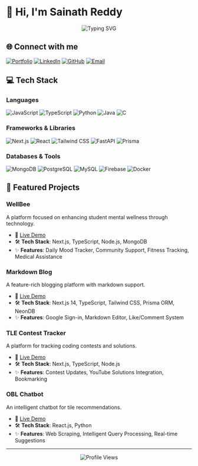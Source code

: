 # 👋 Hi, I'm Sainath Reddy

<div align="center">
  <img src="https://readme-typing-svg.demolab.com?font=Fira+Code&weight=600&size=22&pause=1000&color=3F87F6&center=true&vCenter=true&random=false&width=435&lines=Full+Stack+Developer;Computer+Science+Student" alt="Typing SVG" />
</div>

## 🌐 Connect with me
[![Portfolio](https://img.shields.io/badge/Portfolio-000000?style=for-the-badge&logo=About.me&logoColor=white)](https://sainath-tech.vercel.app/)
[![LinkedIn](https://img.shields.io/badge/LinkedIn-0077B5?style=for-the-badge&logo=linkedin&logoColor=white)](https://www.linkedin.com/in/sainath-reddy-705089253/)
[![GitHub](https://img.shields.io/badge/GitHub-100000?style=for-the-badge&logo=github&logoColor=white)](https://github.com/Sainath9866)
[![Email](https://img.shields.io/badge/Email-D14836?style=for-the-badge&logo=gmail&logoColor=white)](mailto:cvsainath9866@gmail.com)

## 💻 Tech Stack
### Languages
![JavaScript](https://img.shields.io/badge/JavaScript-F7DF1E?style=for-the-badge&logo=javascript&logoColor=black)
![TypeScript](https://img.shields.io/badge/TypeScript-007ACC?style=for-the-badge&logo=typescript&logoColor=white)
![Python](https://img.shields.io/badge/Python-3776AB?style=for-the-badge&logo=python&logoColor=white)
![Java](https://img.shields.io/badge/Java-ED8B00?style=for-the-badge&logo=openjdk&logoColor=white)
![C](https://img.shields.io/badge/C-00599C?style=for-the-badge&logo=c&logoColor=white)

### Frameworks & Libraries
![Next.js](https://img.shields.io/badge/Next.js-000000?style=for-the-badge&logo=next.js&logoColor=white)
![React](https://img.shields.io/badge/React-20232A?style=for-the-badge&logo=react&logoColor=61DAFB)
![Tailwind CSS](https://img.shields.io/badge/Tailwind_CSS-38B2AC?style=for-the-badge&logo=tailwind-css&logoColor=white)
![FastAPI](https://img.shields.io/badge/FastAPI-009688?style=for-the-badge&logo=FastAPI&logoColor=white)
![Prisma](https://img.shields.io/badge/Prisma-3982CE?style=for-the-badge&logo=Prisma&logoColor=white)

### Databases & Tools
![MongoDB](https://img.shields.io/badge/MongoDB-4EA94B?style=for-the-badge&logo=mongodb&logoColor=white)
![PostgreSQL](https://img.shields.io/badge/PostgreSQL-316192?style=for-the-badge&logo=postgresql&logoColor=white)
![MySQL](https://img.shields.io/badge/MySQL-00000F?style=for-the-badge&logo=mysql&logoColor=white)
![Firebase](https://img.shields.io/badge/Firebase-039BE5?style=for-the-badge&logo=Firebase&logoColor=white)
![Docker](https://img.shields.io/badge/Docker-2496ED?style=for-the-badge&logo=docker&logoColor=white)

## 🚀 Featured Projects

### WellBee
A platform focused on enhancing student mental wellness through technology.
- 🔗 [Live Demo](https://wellbee-nine.vercel.app/)
- 🛠️ **Tech Stack**: Next.js, TypeScript, Node.js, MongoDB
- ✨ **Features**: Daily Mood Tracker, Community Support, Fitness Tracking, Medical Assistance

### Markdown Blog
A feature-rich blogging platform with markdown support.
- 🔗 [Live Demo](https://markdown-blog-live.vercel.app/)
- 🛠️ **Tech Stack**: Next.js 14, TypeScript, Tailwind CSS, Prisma ORM, NeonDB
- ✨ **Features**: Google Sign-in, Markdown Editor, Like/Comment System

### TLE Contest Tracker
A platform for tracking coding contests and solutions.
- 🔗 [Live Demo](https://tle-contest-tracker.vercel.app/)
- 🛠️ **Tech Stack**: Next.js, TypeScript, Node.js
- ✨ **Features**: Contest Updates, YouTube Solutions Integration, Bookmarking

### OBL Chatbot
An intelligent chatbot for tile recommendations.
- 🔗 [Live Demo](https://obl-chatbot-frontend.onrender.com/)
- 🛠️ **Tech Stack**: React.js, Python
- ✨ **Features**: Web Scraping, Intelligent Query Processing, Real-time Suggestions

---
<div align="center">
  <img src="https://komarev.com/ghpvc/?username=Sainath9866&color=blue" alt="Profile Views" />
</div> 